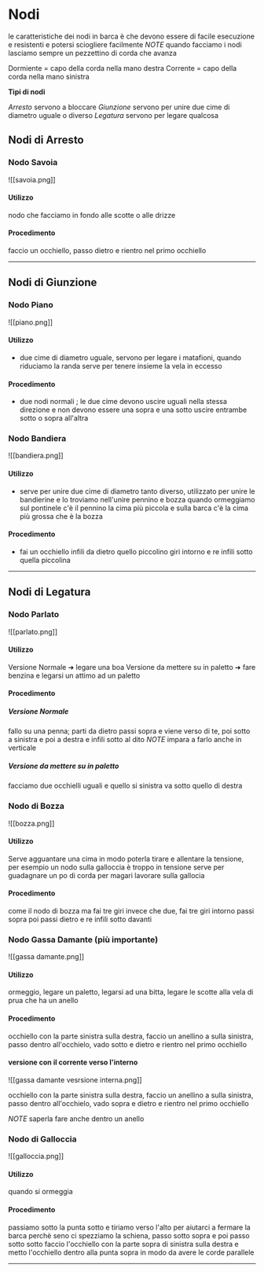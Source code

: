 # Nodi

le caratteristiche dei nodi in barca è che devono essere di facile esecuzione e resistenti e potersi sciogliere facilmente
_NOTE_ quando facciamo i nodi lasciamo sempre un pezzettino di corda che avanza

Dormiente = capo della corda nella mano destra
Corrente = capo della corda nella mano sinistra

**Tipi di nodi**

_Arresto_ servono a bloccare
_Giunzione_ servono per unire due cime di diametro uguale o diverso
_Legatura_ servono per legare qualcosa

## Nodi di Arresto

### Nodo Savoia

![[savoia.png]]

#### Utilizzo

nodo che facciamo in fondo alle scotte o alle drizze

#### Procedimento

faccio un occhiello, passo dietro e rientro nel primo occhiello

---

## Nodi di Giunzione

### Nodo Piano

![[piano.png]]

#### Utilizzo

- due cime di diametro uguale, servono per legare i matafioni, quando riduciamo la randa serve per tenere insieme la vela in eccesso

#### Procedimento

- due nodi normali ; le due cime devono uscire uguali nella stessa direzione e non devono essere una sopra e una sotto uscire entrambe sotto o sopra all'altra

### Nodo Bandiera

![[bandiera.png]]

#### Utilizzo

- serve per unire due cime di diametro tanto diverso, utilizzato per unire le bandierine e lo troviamo nell'unire pennino e bozza quando ormeggiamo sul pontinele c'è il pennino la cima più piccola e sulla barca c'è la cima più grossa che è la bozza

#### Procedimento

- fai un occhiello infili da dietro quello piccolino giri intorno e re infili sotto quella piccolina

---

## Nodi di Legatura

### Nodo Parlato

![[parlato.png]]

#### Utilizzo

Versione Normale ➜ legare una boa
Versione da mettere su in paletto ➜ fare benzina e legarsi un attimo ad un paletto

#### Procedimento

##### Versione Normale

fallo su una penna; parti da dietro passi sopra e viene verso di te, poi sotto a sinistra e poi a destra e infili sotto al dito
_NOTE_ impara a farlo anche in verticale

##### Versione da mettere su in paletto

facciamo due occhielli uguali e quello si sinistra va sotto quello di destra

### Nodo di Bozza

![[bozza.png]]

#### Utilizzo

Serve agguantare una cima in modo poterla tirare e allentare la tensione, per esempio un nodo sulla galloccia è troppo in tensione serve per guadagnare un po di corda per magari lavorare sulla gallocia

#### Procedimento

come il nodo di bozza ma fai tre giri invece che due, fai tre giri intorno passi sopra poi passi dietro e re infili sotto davanti

### Nodo Gassa Damante (più importante)

![[gassa damante.png]]

#### Utilizzo

ormeggio, legare un paletto, legarsi ad una bitta, legare le scotte alla vela di prua che ha un anello

#### Procedimento

occhiello con la parte sinistra sulla destra, faccio un anellino a sulla sinistra, passo dentro all'occhielo, vado sotto e dietro e rientro nel primo occhiello

#### versione con il corrente verso l'interno

![[gassa damante vesrsione interna.png]]

occhiello con la parte sinistra sulla destra, faccio un anellino a sulla sinistra, passo dentro all'occhielo, vado sopra e dietro e rientro nel primo occhiello

_NOTE_ saperla fare anche dentro un anello

### Nodo di Galloccia

![[galloccia.png]]

#### Utilizzo

quando si ormeggia

#### Procedimento

passiamo sotto la punta sotto e tiriamo verso l'alto per aiutarci a fermare la barca perchè seno ci spezziamo la schiena, passo sotto sopra e poi passo sotto sotto faccio l'occhiello con la parte sopra di sinistra sulla destra e metto l'occhiello dentro alla punta sopra in modo da avere le corde parallele

---
